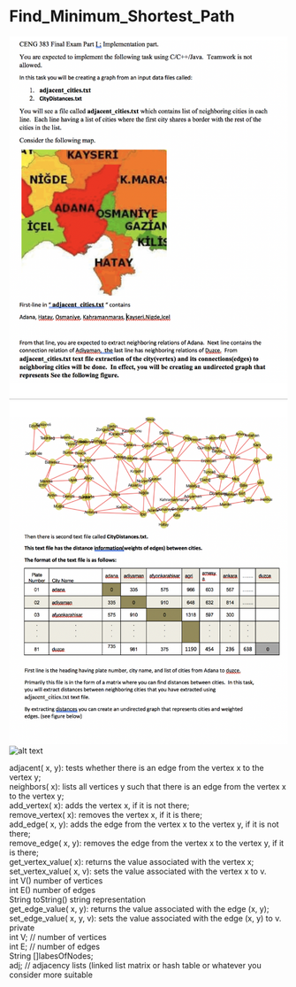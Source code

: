 # Find_Minimum_Shortest_Path

![alt text](https://github.com/mervesrn/Find_Minimum_Shortest_Path_from_TurkeyMaptext/blob/main/Ekran%20Resmi%202021-07-09%2012.59.10.png)<br>
![alt text](https://github.com/mervesrn/Find_Minimum_Shortest_Path_from_TurkeyMaptext/blob/main/Ekran%20Resmi%202021-07-09%2012.59.32.png)<br>
![alt text](http://url/to/img.png)<br>

adjacent( x, y): tests whether there is an edge from the vertex x to the vertex y;<br>
    neighbors( x): lists all vertices y such that there is an edge from the vertex x to the vertex y;<br>
    add_vertex( x): adds the vertex x, if it is not there;<br>
    remove_vertex( x): removes the vertex x, if it is there;<br>
    add_edge( x, y): adds the edge from the vertex x to the vertex y, if it is not there;<br>
    remove_edge( x, y): removes the edge from the vertex x to the vertex y, if it is there;<br>
    get_vertex_value( x): returns the value associated with the vertex x;<br>
    set_vertex_value( x, v): sets the value associated with the vertex x to v.<br>
    int V() number of vertices<br>
    int E() number of edges<br>
     String toString() string representation<br>
    get_edge_value( x, y): returns the value associated with the edge (x, y);<br>
    set_edge_value( x, y, v): sets the value associated with the edge (x, y) to v.<br>
private <br>
int V; // number of vertices<br>
int E; // number of edges<br>
String []labesOfNodes;<br>
 adj; // adjacency lists (linked list matrix or hash table or whatever you consider more suitable<br>

